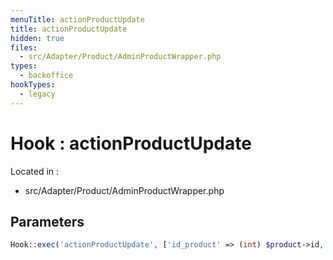 ```yaml
---
menuTitle: actionProductUpdate
title: actionProductUpdate
hidden: true
files:
  - src/Adapter/Product/AdminProductWrapper.php
types:
  - backoffice
hookTypes:
  - legacy
---
```


# Hook : actionProductUpdate

Located in :

  - src/Adapter/Product/AdminProductWrapper.php

## Parameters

```php
Hook::exec('actionProductUpdate', ['id_product' => (int) $product->id, 'product' => $product]);
```